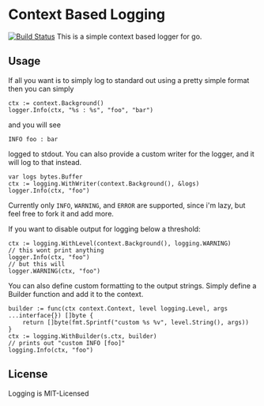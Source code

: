 # Context Based Logging
[![Build Status](https://travis-ci.org/hrkipp/logging.svg)](https://travis-ci.org/hrkipp/logging)
This is a simple context based logger for go.

## Usage

If all you want is to simply log to standard out using a pretty simple format then you can simply 
```
ctx := context.Background()
logger.Info(ctx, "%s : %s", "foo", "bar")
```

and you will see 
```
INFO foo : bar
```
logged to stdout. You can also provide a custom writer for the
logger, and it will log to that instead.
```
var logs bytes.Buffer
ctx := logging.WithWriter(context.Background(), &logs)
logger.Info(ctx, "foo")
```

Currently only `INFO`, `WARNING`, and `ERROR` are supported, since i'm lazy, but feel free to fork it and add more. 

If you want to disable output for logging below a threshold:
```
ctx := logging.WithLevel(context.Background(), logging.WARNING)
// this wont print anything
logger.Info(ctx, "foo")
// but this will
logger.WARNING(ctx, "foo")
```

You can also define custom formatting to the output strings. Simply define a Builder function and add it to the context.
```
builder := func(ctx context.Context, level logging.Level, args ...interface{}) []byte {
    return []byte(fmt.Sprintf("custom %s %v", level.String(), args))
}
ctx := logging.WithBuilder(s.ctx, builder)
// prints out "custom INFO [foo]"
logging.Info(ctx, "foo")
```

## License

Logging is MIT-Licensed
